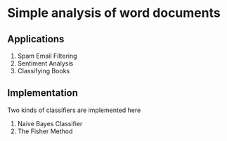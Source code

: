 # Simple analysis of word documents

## Applications
1. Spam Email Filtering
2. Sentiment Analysis
3. Classifying Books

## Implementation
Two kinds of classifiers are implemented here
1. Naive Bayes Classifier
2. The Fisher Method
